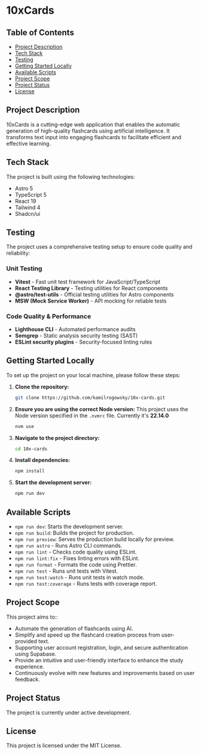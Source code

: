 # 10xCards

## Table of Contents
- [Project Description](#project-description)
- [Tech Stack](#tech-stack)
- [Testing](#testing)
- [Getting Started Locally](#getting-started-locally)
- [Available Scripts](#available-scripts)
- [Project Scope](#project-scope)
- [Project Status](#project-status)
- [License](#license)

## Project Description

10xCards is a cutting-edge web application that enables the automatic generation of high-quality flashcards using artificial intelligence. It transforms text input into engaging flashcards to facilitate efficient and effective learning.

## Tech Stack

The project is built using the following technologies:

- Astro 5
- TypeScript 5
- React 19
- Tailwind 4
- Shadcn/ui

## Testing

The project uses a comprehensive testing setup to ensure code quality and reliability:

### Unit Testing
- **Vitest** - Fast unit test framework for JavaScript/TypeScript
- **React Testing Library** - Testing utilities for React components
- **@astro/test-utils** - Official testing utilities for Astro components
- **MSW (Mock Service Worker)** - API mocking for reliable tests

### Code Quality & Performance
- **Lighthouse CLI** - Automated performance audits
- **Semgrep** - Static analysis security testing (SAST)
- **ESLint security plugins** - Security-focused linting rules

## Getting Started Locally

To set up the project on your local machine, please follow these steps:

1. **Clone the repository:**
   ```bash
   git clone https://github.com/kamilrogowsky/10x-cards.git
   ```
2. **Ensure you are using the correct Node version:** 
   This project uses the Node version specified in the `.nvmrc` file. Currently it's **22.14.0**
   ```sh
   nvm use
   ```
3. **Navigate to the project directory:**
   ```bash
   cd 10x-cards
   ```
4. **Install dependencies:**
   ```bash
   npm install
   ```
5. **Start the development server:**
   ```bash
   npm run dev
   ```

## Available Scripts

- `npm run dev`: Starts the development server.
- `npm run build`: Builds the project for production.
- `npm run preview`: Serves the production build locally for preview.
- `npm run astro` - Runs Astro CLI commands.
- `npm run lint` - Checks code quality using ESLint.
- `npm run lint:fix` - Fixes linting errors with ESLint.
- `npm run format` - Formats the code using Prettier.
- `npm run test` - Runs unit tests with Vitest.
- `npm run test:watch` - Runs unit tests in watch mode.
- `npm run test:coverage` - Runs tests with coverage report.

## Project Scope

This project aims to::

- Automate the generation of flashcards using AI.
- Simplify and speed up the flashcard creation process from user-provided text.
- Supporting user account registration, login, and secure authentication using Supabase.
- Provide an intuitive and user-friendly interface to enhance the study experience.
- Continuously evolve with new features and improvements based on user feedback.

## Project Status

The project is currently under active development.

## License

This project is licensed under the MIT License.
